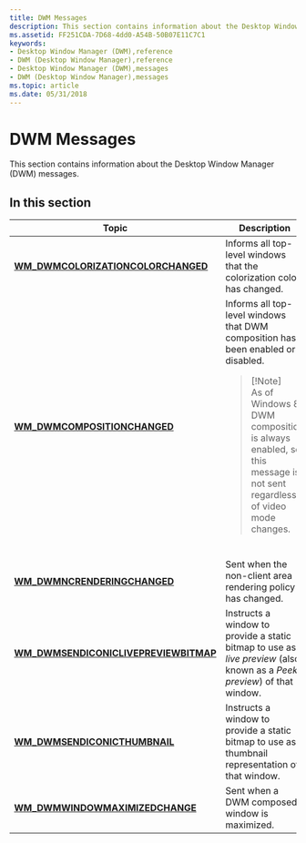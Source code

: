 ```yaml
---
title: DWM Messages
description: This section contains information about the Desktop Window Manager (DWM) messages.
ms.assetid: FF251CDA-7D68-4dd0-A54B-50B07E11C7C1
keywords:
- Desktop Window Manager (DWM),reference
- DWM (Desktop Window Manager),reference
- Desktop Window Manager (DWM),messages
- DWM (Desktop Window Manager),messages
ms.topic: article
ms.date: 05/31/2018
---
```


# DWM Messages

This section contains information about the Desktop Window Manager (DWM) messages.

## In this section




| Topic | Description | 
|-------|-------------|
| <a href="wm-dwmcolorizationcolorchanged.md"><strong>WM_DWMCOLORIZATIONCOLORCHANGED</strong></a><br /> | Informs all top-level windows that the colorization color has changed.<br /> | 
| <a href="wm-dwmcompositionchanged.md"><strong>WM_DWMCOMPOSITIONCHANGED</strong></a><br /> | Informs all top-level windows that DWM composition has been enabled or disabled. <br /><blockquote>[!Note]<br />As of Windows 8, DWM composition is always enabled, so this message is not sent regardless of video mode changes.</blockquote><br /> | 
| <a href="wm-dwmncrenderingchanged.md"><strong>WM_DWMNCRENDERINGCHANGED</strong></a><br /> | Sent when the non-client area rendering policy has changed.<br /> | 
| <a href="wm-dwmsendiconiclivepreviewbitmap.md"><strong>WM_DWMSENDICONICLIVEPREVIEWBITMAP</strong></a><br /> | Instructs a window to provide a static bitmap to use as a <em>live preview</em> (also known as a <em>Peek preview</em>) of that window.<br /> | 
| <a href="wm-dwmsendiconicthumbnail.md"><strong>WM_DWMSENDICONICTHUMBNAIL</strong></a><br /> | Instructs a window to provide a static bitmap to use as a thumbnail representation of that window.<br /> | 
| <a href="wm-dwmwindowmaximizedchange.md"><strong>WM_DWMWINDOWMAXIMIZEDCHANGE</strong></a><br /> | Sent when a DWM composed window is maximized.<br /> | 




 

 

 






